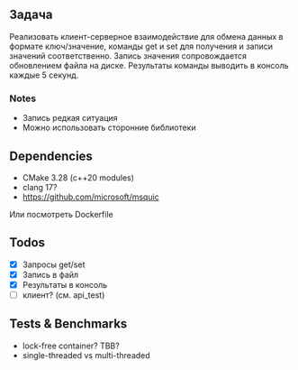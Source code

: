 ## Задача

Реализовать клиент-серверное взаимодействие для обмена данных в формате ключ/значение, команды get и set для получения и записи значений соответственно. Запись значения сопровождается обновлением файла на диске. Результаты команды выводить в консоль каждые 5 секунд.

### Notes
- Запись редкая ситуация
- Можно использовать сторонние библиотеки

## Dependencies
- CMake 3.28 (c++20 modules)
- clang 17?
- https://github.com/microsoft/msquic

Или посмотреть Dockerfile

## Todos
- [x] Запросы get/set
- [x] Запись в файл
- [x] Результаты в консоль
- [ ] клиент? (см. api_test)

## Tests & Benchmarks
- lock-free container? TBB?
- single-threaded vs multi-threaded